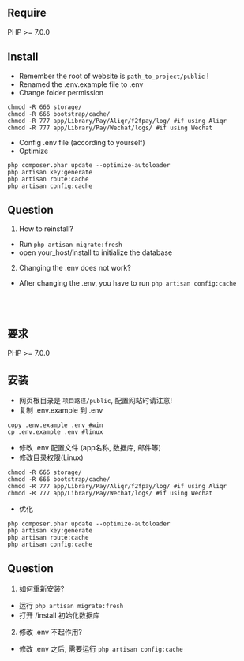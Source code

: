 ## Require
PHP >= 7.0.0

## Install
 - Remember the root of website is `path_to_project/public` !
 - Renamed the .env.example file to .env
 - Change folder permission
```
chmod -R 666 storage/
chmod -R 666 bootstrap/cache/
chmod -R 777 app/Library/Pay/Aliqr/f2fpay/log/ #if using Aliqr
chmod -R 777 app/Library/Pay/Wechat/logs/ #if using Wechat
```
 - Config .env file (according to yourself)
 - Optimize
```
php composer.phar update --optimize-autoloader
php artisan key:generate
php artisan route:cache
php artisan config:cache
```
## Question
1. How to reinstall?
 - Run `php artisan migrate:fresh`
 - open your_host/install to initialize the database
2. Changing the .env does not work?
 - After changing the .env, you have to run `php artisan config:cache`

</br>
</br>

## 要求
PHP >= 7.0.0

## 安装
 - 网页根目录是 `项目路径/public`, 配置网站时请注意!
 - 复制 .env.example 到 .env
```
copy .env.example .env #win
cp .env.example .env #linux
```
 - 修改 .env 配置文件 (app名称, 数据库, 邮件等)
 - 修改目录权限(Linux)
```
chmod -R 666 storage/
chmod -R 666 bootstrap/cache/
chmod -R 777 app/Library/Pay/Aliqr/f2fpay/log/ #if using Aliqr
chmod -R 777 app/Library/Pay/Wechat/logs/ #if using Wechat
```
 - 优化
```
php composer.phar update --optimize-autoloader
php artisan key:generate
php artisan route:cache
php artisan config:cache
```
## Question
1. 如何重新安装?
- 运行 `php artisan migrate:fresh`
- 打开 /install 初始化数据库
2. 修改 .env 不起作用?
- 修改 .env 之后, 需要运行 `php artisan config:cache`


